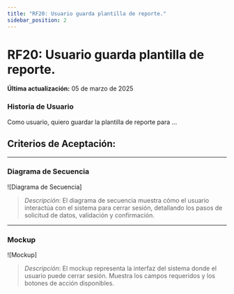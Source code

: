 ```yaml
---
title: "RF20: Usuario guarda plantilla de reporte."  
sidebar_position: 2
---
```


# RF20: Usuario guarda plantilla de reporte.

**Última actualización:** 05 de marzo de 2025

### Historia de Usuario

Como usuario, quiero guardar la plantilla de reporte para ...

  **Criterios de Aceptación:**
  - 

---

### Diagrama de Secuencia

![Diagrama de Secuencia] 

> *Descripción*: El diagrama de secuencia muestra cómo el usuario interactúa con el sistema para cerrar sesión, detallando los pasos de solicitud de datos, validación y confirmación.

---

### Mockup

![Mockup]

> *Descripción*: El mockup representa la interfaz del sistema donde el usuario puede cerrar sesión. Muestra los campos requeridos y los botones de acción disponibles.
